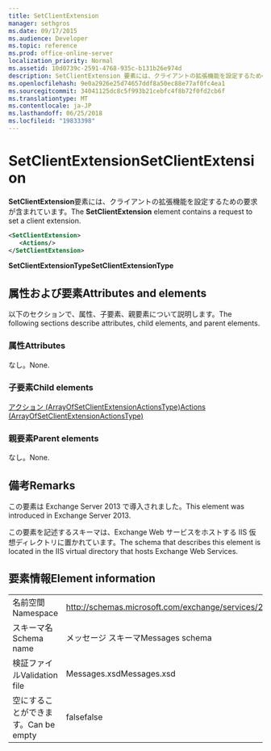 ```yaml
---
title: SetClientExtension
manager: sethgros
ms.date: 09/17/2015
ms.audience: Developer
ms.topic: reference
ms.prod: office-online-server
localization_priority: Normal
ms.assetid: 10d0739c-2591-4768-935c-b131b26e974d
description: SetClientExtension 要素には、クライアントの拡張機能を設定するための要求が含まれています。
ms.openlocfilehash: 9e0a2926e25d74657ddf8a50ec88e77af0fc4ea1
ms.sourcegitcommit: 34041125dc8c5f993b21cebfc4f8b72f0fd2cb6f
ms.translationtype: MT
ms.contentlocale: ja-JP
ms.lasthandoff: 06/25/2018
ms.locfileid: "19833398"
---
```

# <a name="setclientextension"></a><span data-ttu-id="075a8-103">SetClientExtension</span><span class="sxs-lookup"><span data-stu-id="075a8-103">SetClientExtension</span></span>

<span data-ttu-id="075a8-104">**SetClientExtension**要素には、クライアントの拡張機能を設定するための要求が含まれています。</span><span class="sxs-lookup"><span data-stu-id="075a8-104">The **SetClientExtension** element contains a request to set a client extension.</span></span> 
  
```XML
<SetClientExtension>
   <Actions/>
</SetClientExtension>
```

 <span data-ttu-id="075a8-105">**SetClientExtensionType**</span><span class="sxs-lookup"><span data-stu-id="075a8-105">**SetClientExtensionType**</span></span>
## <a name="attributes-and-elements"></a><span data-ttu-id="075a8-106">属性および要素</span><span class="sxs-lookup"><span data-stu-id="075a8-106">Attributes and elements</span></span>

<span data-ttu-id="075a8-107">以下のセクションで、属性、子要素、親要素について説明します。</span><span class="sxs-lookup"><span data-stu-id="075a8-107">The following sections describe attributes, child elements, and parent elements.</span></span>
  
### <a name="attributes"></a><span data-ttu-id="075a8-108">属性</span><span class="sxs-lookup"><span data-stu-id="075a8-108">Attributes</span></span>

<span data-ttu-id="075a8-109">なし。</span><span class="sxs-lookup"><span data-stu-id="075a8-109">None.</span></span>
  
### <a name="child-elements"></a><span data-ttu-id="075a8-110">子要素</span><span class="sxs-lookup"><span data-stu-id="075a8-110">Child elements</span></span>

[<span data-ttu-id="075a8-111">アクション (ArrayOfSetClientExtensionActionsType)</span><span class="sxs-lookup"><span data-stu-id="075a8-111">Actions (ArrayOfSetClientExtensionActionsType)</span></span>](actions-arrayofsetclientextensionactionstype.md)
  
### <a name="parent-elements"></a><span data-ttu-id="075a8-112">親要素</span><span class="sxs-lookup"><span data-stu-id="075a8-112">Parent elements</span></span>

<span data-ttu-id="075a8-113">なし。</span><span class="sxs-lookup"><span data-stu-id="075a8-113">None.</span></span>
  
## <a name="remarks"></a><span data-ttu-id="075a8-114">備考</span><span class="sxs-lookup"><span data-stu-id="075a8-114">Remarks</span></span>

<span data-ttu-id="075a8-115">この要素は Exchange Server 2013 で導入されました。</span><span class="sxs-lookup"><span data-stu-id="075a8-115">This element was introduced in Exchange Server 2013.</span></span>
  
<span data-ttu-id="075a8-116">この要素を記述するスキーマは、Exchange Web サービスをホストする IIS 仮想ディレクトリに置かれています。</span><span class="sxs-lookup"><span data-stu-id="075a8-116">The schema that describes this element is located in the IIS virtual directory that hosts Exchange Web Services.</span></span>
  
## <a name="element-information"></a><span data-ttu-id="075a8-117">要素情報</span><span class="sxs-lookup"><span data-stu-id="075a8-117">Element information</span></span>

|||
|:-----|:-----|
|<span data-ttu-id="075a8-118">名前空間</span><span class="sxs-lookup"><span data-stu-id="075a8-118">Namespace</span></span>  <br/> |http://schemas.microsoft.com/exchange/services/2006/messages  <br/> |
|<span data-ttu-id="075a8-119">スキーマ名</span><span class="sxs-lookup"><span data-stu-id="075a8-119">Schema name</span></span>  <br/> |<span data-ttu-id="075a8-120">メッセージ スキーマ</span><span class="sxs-lookup"><span data-stu-id="075a8-120">Messages schema</span></span>  <br/> |
|<span data-ttu-id="075a8-121">検証ファイル</span><span class="sxs-lookup"><span data-stu-id="075a8-121">Validation file</span></span>  <br/> |<span data-ttu-id="075a8-122">Messages.xsd</span><span class="sxs-lookup"><span data-stu-id="075a8-122">Messages.xsd</span></span>  <br/> |
|<span data-ttu-id="075a8-123">空にすることができます。</span><span class="sxs-lookup"><span data-stu-id="075a8-123">Can be empty</span></span>  <br/> |<span data-ttu-id="075a8-124">false</span><span class="sxs-lookup"><span data-stu-id="075a8-124">false</span></span>  <br/> |
   


